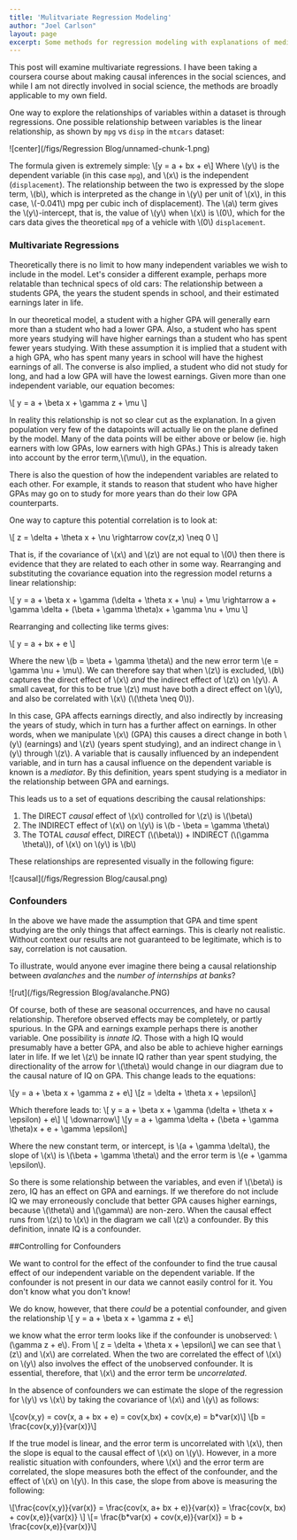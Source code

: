 ```yaml
---
title: 'Mulitvariate Regression Modeling'
author: "Joel Carlson"
layout: page
excerpt: Some methods for regression modeling with explanations of mediators and confounders
---
```


This post will examine multivariate regressions.  I have been taking a coursera course about making causal inferences in the social sciences, and while I am not directly involved in social science, the methods are broadly applicable to my own field.  

One way to explore the relationships of variables within a dataset is through regressions. One possible relationship between variables is the linear relationship, as shown by `mpg` vs `disp` in the `mtcars` dataset:

![center](/figs/Regression Blog/unnamed-chunk-1.png) 

The formula given is extremely simple:
\\[y = a + bx + e\\]
Where \\(y\\) is the dependent variable (in this case `mpg`), and \\(x\\) is the independent (`displacement`).  The relationship between the two is expressed by the slope term, \\(b\\), which is interpreted as the change in \\(y\\) per unit of \\(x\\), in this case, \\(-0.041\\) mpg per cubic inch of displacement).  The \\(a\\) term gives the \\(y\\)-intercept, that is, the value of \\(y\\) when \\(x\\) is \\(0\\), which for the cars data gives the theoretical `mpg` of a vehicle with \\(0\\) `displacement`.

### Multivariate Regressions

Theoretically there is no limit to how many independent variables we wish to include in the model. Let's consider a different example, perhaps more relatable than technical specs of old cars: The relationship between a students GPA, the years the student spends in school, and their estimated earnings later in life.  

In our theoretical model, a student with a higher GPA will generally earn more than a student who had a lower GPA.  Also, a student who has spent more years studying will have higher earnings than a student who has spent fewer years studying.  With these assumption it is implied that a student with a high GPA, who has spent many years in school will have the highest earnings of all.  The converse is also implied, a student who did not study for long, and had a low GPA will have the lowest earnings. Given more than one independent variable, our equation becomes:

\\[
y = a + \beta x + \gamma z + \mu
\\]

In reality this relationship is not so clear cut as the explanation.  In a given population very few of the datapoints will actually lie on the plane defined by the model. Many of the data points will be either above or below (ie. high earners with low GPAs, low earners with high GPAs.) This is already taken into account by the error term,\\(\mu\\), in the equation.

There is also the question of how the independent variables are related to each other.  For example, it stands to reason that student who have higher GPAs may go on to study for more years than do their low GPA counterparts.

One way to capture this potential correlation is to look at:

\\[
z = \delta + \theta x + \nu \rightarrow cov(z,x) \neq 0
\\]

That is, if the covariance of \\(x\\) and \\(z\\) are not equal to \\(0\\) then there is evidence that they are related to each other in some way. Rearranging and substituting the covariance equation into the regression model returns a linear relationship:

\\[
y = a + \beta x + \gamma (\delta + \theta x + \nu) + \mu \rightarrow a + \gamma \delta + (\beta + \gamma \theta)x + \gamma \nu +  \mu
\\]

Rearranging and collecting like terms gives: 

\\[
y = a + bx + e
\\]

Where the new \\(b = \beta + \gamma \theta\\) and the new error term \\(e = \gamma \nu + \mu\\).  We can therefore say that when \\(z\\) is excluded, \\(b\\) captures the direct effect of \\(x\\) *and* the indirect effect of \\(z\\) on \\(y\\).  A small caveat, for this to be true \\(z\\) must have both a direct effect on \\(y\\), and also be correlated with \\(x\\) (\\(\theta \neq 0\\)).

In this case, GPA affects earnings directly, and also indirectly by increasing the years of study, which in turn has a further affect on earnings.  In other words, when we manipulate \\(x\\) (GPA) this causes a direct change in both \\(y\\) (earnings) and \\(z\\) (years spent studying), and an indirect change in \\(y\\) through \\(z\\). A variable that is causally influenced by an independent variable, and in turn has a causal influence on the dependent variable is known is a *mediator*. By this definition, years spent studying is a mediator in the relationship between GPA and earnings.

This leads us to a set of equations describing the causal relationships:

 
 1. The DIRECT *causal* effect of \\(x\\) controlled for \\(z\\) is \\(\beta\\)
 2. The INDIRECT effect of \\(x\\) on \\(y\\) is \\(b - \beta = \gamma \theta\\)
 3. The TOTAL *causal* effect, DIRECT (\\(\beta\\)) + INDIRECT (\\(\gamma \theta\\)), of \\(x\\) on \\(y\\) is \\(b\\)
 
These relationships are represented visually in the following figure:

![causal](/figs/Regression Blog/causal.png)

### Confounders
 
 In the above we have made the assumption that GPA and time spent studying are the only things that affect earnings.  This is clearly not realistic. Without context our results are not guaranteed to be legitimate, which is to say, correlation is not causation.  

To illustrate, would anyone ever imagine there being a causal relationship between *avalanches* and the *number of internships at banks*?

![rut](/figs/Regression Blog/avalanche.PNG)

Of course, both of these are seasonal occurrences, and have no causal relationship. Therefore observed effects may be completely, or partly spurious.  In the GPA and earnings example perhaps there is another variable.  One possibility is *innate IQ*. Those with a high IQ would presumably have a better GPA, and also be able to achieve higher earnings later in life.  If we let \\(z\\) be innate IQ rather than year spent studying, the directionality of the arrow for \\(\theta\\) would change in our diagram due to the causal nature of IQ on GPA. This change leads to the equations:

\\[y = a + \beta x + \gamma z + e\\]
\\[z = \delta + \theta x + \epsilon\\]

Which therefore leads to:
\\[
y = a + \beta x + \gamma (\delta + \theta x + \epsilon) + e\\]
\\[ \downarrow\\]
\\[y = a + \gamma \delta + (\beta + \gamma \theta)x + e + \gamma \epsilon\\]

Where the new constant term, or intercept, is \\(a + \gamma \delta\\), the slope of \\(x\\) is \\(\beta + \gamma \theta\\) and the error term is \\(e + \gamma \epsilon\\).

So there is some relationship between the variables, and even if \\(\beta\\) is zero, IQ has an effect on GPA and earnings. If we therefore do not include IQ we may erroneously conclude that better GPA causes higher earnings, because \\(\theta\\) and \\(\gamma\\) are non-zero. When the causal effect runs from \\(z\\) to \\(x\\) in the diagram we call \\(z\\) a confounder. By this definition, innate IQ is a confounder.

##Controlling for Confounders

We want to control for the effect of the confounder to find the true causal effect of our independent variable on the dependent variable. If the confounder is not present in our data we cannot easily control for it.  You don't know what you don't know!

We do know, however, that there *could* be a potential confounder, and given the relationship
\\[
y = a + \beta x + \gamma z + e\\]

we know what the error term looks like if the confounder is unobserved: \\(\gamma z + e\\). From
\\[ z = \delta + \theta x + \epsilon\\]
we can see that \\(z\\) and \\(x\\) are correlated.  When the two are correlated the effect of \\(x\\) on \\(y\\) also involves the effect of the unobserved confounder.  It is essential, therefore, that \\(x\\) and the error term be *uncorrelated*.

In the absence of confounders we can estimate the slope of the regression for \\(y\\) vs \\(x\\) by taking the covariance of \\(x\\) and \\(y\\) as follows:

\\[cov(x,y) = cov(x, a + bx + e) = cov(x,bx) + cov(x,e) = b*var(x)\\]
\\[b = \frac{cov(x,y)}{var(x)}\\]

If the true model is linear, and the error term is uncorrelated with \\(x\\), then the slope is equal to the causal effect of \\(x\\) on \\(y\\). However, in a more realistic situation with confounders, where \\(x\\) and the error term are correlated, the slope measures both the effect of the confounder, and the effect of \\(x\\) on \\(y\\).  In this case, the slope from above is measuring the following:

\\[\frac{cov(x,y)}{var(x)} = \frac{cov(x, a+ bx + e)}{var(x)} = \frac{cov(x, bx) + cov(x,e)}{var(x)} \\]
\\[= \frac{b*var(x) + cov(x,e)}{var(x)} = b + \frac{cov(x,e)}{var(x)}\\]



